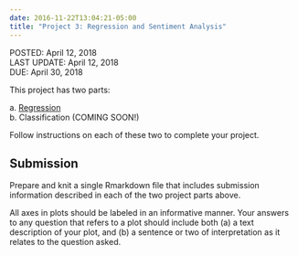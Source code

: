 ```yaml
---
date: 2016-11-22T13:04:21-05:00
title: "Project 3: Regression and Sentiment Analysis"
---
```


POSTED: April 12, 2018  
LAST UPDATE: April 12, 2018  
DUE: April 30, 2018  

This project has two parts:

  a. [Regression](gapminder/)  
  b. Classification <!--[Classification](classification/)--> (COMING SOON!)  

Follow instructions on each of these two to complete your project.

## Submission

Prepare and knit a single Rmarkdown file that includes submission information described in each of the two project parts above.

All axes in plots should be labeled in an informative manner. Your answers to any question that refers to a plot should include both (a) a text description of your plot, and (b) a sentence or two of interpretation as it relates to the question asked.

